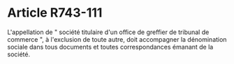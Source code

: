 # Article R743-111

L'appellation de " société titulaire d'un office de greffier de tribunal de commerce ", à l'exclusion de toute autre, doit accompagner la dénomination sociale dans tous documents et toutes correspondances émanant de la société.